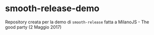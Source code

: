 # smooth-release-demo
Repository creata per la demo di `smooth-release` fatta a MilanoJS - The good party (2 Maggio 2017)
